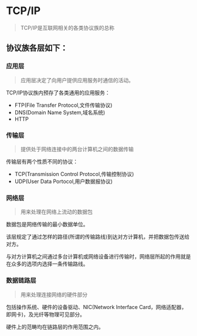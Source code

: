 # TCP/IP
> TCP/IP是互联网相关的各类协议族的总称

## 协议族各层如下：
### 应用层
> 应用层决定了向用户提供应用服务时通信的活动。  

TCP/IP协议族内预存了各类通用的应用服务：
* FTP(File Transfer Protocol,文件传输协议)
* DNS(Domain Name System,域名系统)
* HTTP
### 传输层
> 提供处于网络连接中的两台计算机之间的数据传输

传输层有两个性质不同的协议：
* TCP(Transmission Control Protocol,传输控制协议)
* UDP(User Data Portocol,用户数据报协议)
### 网络层
> 用来处理在网络上流动的数据包

数据包是网络传输的最小数据单位。

该层规定了通过怎样的路径(所谓的传输路线)到达对方计算机，并把数据包传送给对方。

与对方计算机之间通过多台计算机或网络设备进行传输时，网络层所起的作用就是在众多的选项内选择一条传输路线。
### 数据链路层
> 用来处理连接网络的硬件部分

包括操作系统、硬件的设备驱动、NIC(Network Interface Card，网络适配器，即网卡)，及光纤等物理可见部分。

硬件上的范畴均在链路层的作用范围之内。
